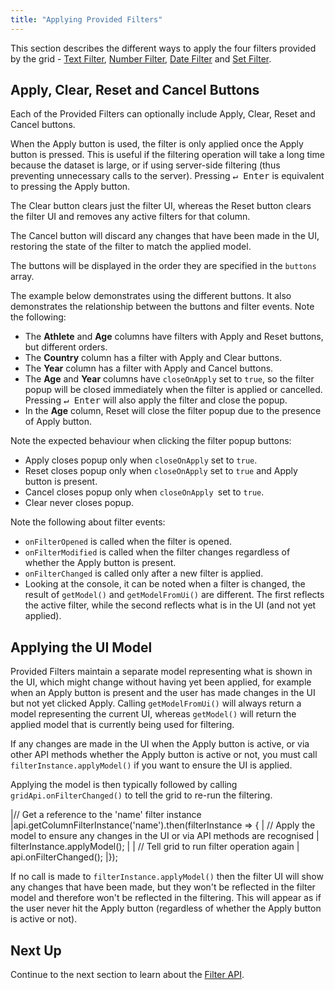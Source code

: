 ```yaml
---
title: "Applying Provided Filters"
---
```


This section describes the different ways to apply the four filters provided by the grid - [Text Filter](/filter-text/), [Number Filter](/filter-number/), [Date Filter](/filter-date/) and [Set Filter](/filter-set/).

## Apply, Clear, Reset and Cancel Buttons

Each of the Provided Filters can optionally include Apply, Clear, Reset and Cancel buttons.

When the Apply button is used, the filter is only applied once the Apply button is pressed. This is useful if the filtering operation will take a long time because the dataset is large, or if using server-side filtering (thus preventing unnecessary calls to the server). Pressing <kbd>↵ Enter</kbd> is equivalent to pressing the Apply button.

The Clear button clears just the filter UI, whereas the Reset button clears the filter UI and removes any active filters for that column.

The Cancel button will discard any changes that have been made in the UI, restoring the state of the filter to match the applied model.

The buttons will be displayed in the order they are specified in the `buttons` array.

The example below demonstrates using the different buttons. It also demonstrates the relationship between the buttons and filter events. Note the following:

- The **Athlete** and **Age** columns have filters with Apply and Reset buttons, but different orders.
- The **Country** column has a filter with Apply and Clear buttons.
- The **Year** column has a filter with Apply and Cancel buttons.
- The **Age** and **Year** columns have `closeOnApply` set to `true`, so the filter popup will be closed immediately when the filter is applied or cancelled. Pressing <kbd>↵ Enter</kbd> will also apply the filter and close the popup.
- In the **Age** column, Reset will close the filter popup due to the presence of Apply button. 

Note the expected behaviour when clicking the filter popup buttons:

- Apply closes popup only when `closeOnApply` set to `true`.
- Reset closes popup only when `closeOnApply` set to `true` and Apply button is present.
- Cancel closes popup only when `closeOnApply `set to `true`.
- Clear never closes popup.

Note the following about filter events:

- `onFilterOpened` is called when the filter is opened.
- `onFilterModified` is called when the filter changes regardless of whether the Apply button is present.
- `onFilterChanged` is called only after a new filter is applied.
- Looking at the console, it can be noted when a filter is changed, the result of `getModel()` and `getModelFromUi()` are different. The first reflects the active filter, while the second reflects what is in the UI (and not yet applied).

<grid-example title='Buttons and Filter Events' name='buttons-and-filter-events' type='generated' options='{ "enterprise": false, "exampleHeight": 560, "modules": ["clientside"] }'></grid-example>

## Applying the UI Model

Provided Filters maintain a separate model representing what is shown in the UI, which might change without having yet been applied, for example when an Apply button is present and the user has made changes in the UI but not yet clicked Apply. Calling `getModelFromUi()` will always return a model representing the current UI, whereas `getModel()` will return the applied model that is currently being used for filtering.

If any changes are made in the UI when the Apply button is active, or via other API methods whether the Apply button is active or not, you must call `filterInstance.applyModel()` if you want to ensure the UI is applied.

Applying the model is then typically followed by calling `gridApi.onFilterChanged()` to tell the grid to re-run the filtering.

<interface-documentation interfaceName='IProvidedFilter' names='["getModelFromUi", "applyModel"]' config='{"description":""}'></interface-documentation>

<snippet>
|// Get a reference to the 'name' filter instance
|api.getColumnFilterInstance('name').then(filterInstance => {
|    // Apply the model to ensure any changes in the UI or via API methods are recognised
|    filterInstance.applyModel();
|
|    // Tell grid to run filter operation again
|    api.onFilterChanged();
|});
</snippet>

If no call is made to `filterInstance.applyModel()` then the filter UI will show any changes that have been made, but they won't be reflected in the filter model and therefore won't be reflected in the filtering. This will appear as if the user never hit the Apply button (regardless of whether the Apply button is active or not).

## Next Up

Continue to the next section to learn about the [Filter API](/filter-api/).
